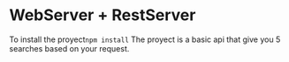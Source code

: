 # WebServer + RestServer

To install the proyect``` npm install ``` 
The proyect is a basic api that give you 5 
searches based on your request.